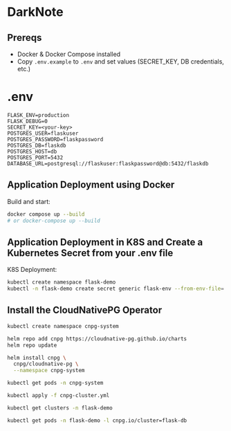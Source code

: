 # DarkNote

## Prereqs
- Docker & Docker Compose installed
- Copy `.env.example` to `.env` and set values (SECRET_KEY, DB credentials, etc.)

# .env 
    FLASK_ENV=production
    FLASK_DEBUG=0
    SECRET_KEY=<your-key>
    POSTGRES_USER=flaskuser
    POSTGRES_PASSWORD=flaskpassword
    POSTGRES_DB=flaskdb
    POSTGRES_HOST=db
    POSTGRES_PORT=5432
    DATABASE_URL=postgresql://flaskuser:flaskpassword@db:5432/flaskdb

## Application Deployment using Docker
Build and start:
```bash
docker compose up --build
# or docker-compose up --build
```
## Application Deployment in K8S and Create a Kubernetes Secret from your .env file
K8S Deployment:
```bash
kubectl create namespace flask-demo
kubectl -n flask-demo create secret generic flask-env --from-env-file=.env
```

## Install the CloudNativePG Operator
```bash
kubectl create namespace cnpg-system

helm repo add cnpg https://cloudnative-pg.github.io/charts
helm repo update

helm install cnpg \
  cnpg/cloudnative-pg \
  --namespace cnpg-system

kubectl get pods -n cnpg-system

kubectl apply -f cnpg-cluster.yml

kubectl get clusters -n flask-demo

kubectl get pods -n flask-demo -l cnpg.io/cluster=flask-db
```

